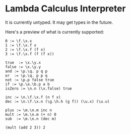 # Lambda Calculus Interpreter

It is currently untyped. It may get types in the future.

Here's a preview of what is currently supported:

```
0 := \f.\x.x
1 := \f.\x.f x
2 := \f.\x.f (f x)
3 := \f.\x.f (f (f x))

true  := \x.\y.x
false := \x.\y.y
and := \p.\q. p q p
or  := \p.\q. p p q
not := \p.p false true
if := \p.\a.\b.p a b
isZero := \n.n (\x.false) true

inc := \n.\f.\x.f (n f x)
dec := \n.\f.\x.n (\g.\h.h (g f)) (\u.x) (\u.u)

plus := \m.\n.m inc n
mult := \m.\n.m (+ n) 0
sub  := \m.\n.n (dec m)

(mult (add 2 3)) 2
```
